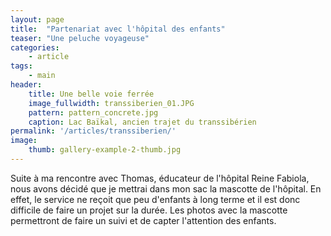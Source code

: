 ```yaml
---
layout: page
title:  "Partenariat avec l'hôpital des enfants"
teaser: "Une peluche voyageuse"
categories:
    - article
tags:
    - main
header:
    title: Une belle voie ferrée
    image_fullwidth: transsiberien_01.JPG
    pattern: pattern_concrete.jpg
    caption: Lac Baïkal, ancien trajet du transsibérien
permalink: '/articles/transsiberien/'
image:
    thumb: gallery-example-2-thumb.jpg
---
```


Suite à ma rencontre avec Thomas, éducateur de l'hôpital Reine Fabiola, nous avons décidé que je mettrai dans mon sac la mascotte de l'hôpital. En effet, le service ne reçoit que peu d'enfants à long terme et il est donc difficile de faire un projet sur la durée. Les photos avec la mascotte permettront de faire un suivi et de capter l'attention des enfants.